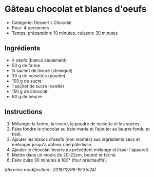 # Gâteau chocolat et blancs d'oeufs

* Catégorie: Dessert / Chocolat
* Pour: 4 personnes
* Temps: préparation: 10 minutes, cuisson: 30 minutes

## Ingrédients
* 4 oeufs (blancs seulement)
* 50 g de farine
* &frac14; sachet de levure (chimique)
* 30 g de noisettes (poudre)
* 100 g de sucre
* 1 sachet de sucre (vanillé)
* 150 g de chocolat
* 80 g de beurre

## Instructions
1. Mélanger la farine, la levure, la poudre de noisette et les sucres.
1. Faire fondre le chocolat au bain-marie et l'ajouter au beurre fondu et tiédi.
1. Ajouter les blancs d'oeufs (non montés) aux ingrédients secs et mélanger jusqu'à obtenir une pâte lisse.
1. Ajouter le chocolat-beurre au précédent mélange et lisser l'appareil.
1. Mettre dans un moule de 20-22cm, beurré et fariné.
1. Faire cuire 30 minutes à 180° (four préchauffé).

_(dernière modification : 2018/12/09-19:35:24)_
